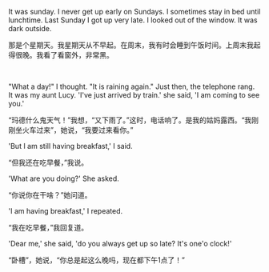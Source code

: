 It was sunday. I never get up early on Sundays. I sometimes stay in bed until lunchtime. Last Sunday I got up very late. I looked out of the window. It was dark outside. 

那是个星期天。我星期天从不早起。在周末，我有时会睡到午饭时间。上周末我起得很晚。我看了看窗外，非常黑。

​	



"What a day!" I thought. "It is raining again." Just then, the telephone rang. It was my aunt Lucy. 'I've just arrived by train.' she said, 'I am coming to see you.'

“玛德什么鬼天气！”我想，“又下雨了。”这时，电话响了。是我的姑妈露西。“我刚刚坐火车过来”，她说，“我要过来看你。”

'But I am still having breakfast,' I said.

“但我还在吃早餐，”我说。

'What are you doing?' She asked.

“你说你在干啥？”她问道。

'I am having breakfast,' I repeated.

“我在吃早餐，”我回复道。

'Dear me,' she said, 'do you always get up so late? It's one'o clock!'

“卧槽”，她说，“你总是起这么晚吗，现在都下午1点了！”